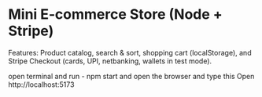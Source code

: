 # Mini E‑commerce Store (Node + Stripe)

Features: Product catalog, search & sort, shopping cart (localStorage), and Stripe Checkout (cards, UPI, netbanking, wallets in test mode).

open terminal and run - npm start
and open the browser and type this
Open http://localhost:5173

